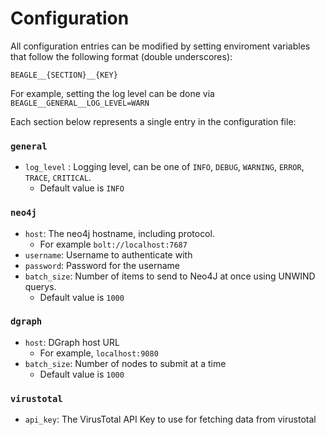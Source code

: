 # Configuration

All configuration entries can be modified by setting enviroment variables that follow the following format (double underscores):

```
BEAGLE__{SECTION}__{KEY}
```

For example, setting the log level can be done via `BEAGLE__GENERAL__LOG_LEVEL=WARN`

Each section below represents a single entry in the configuration file:

### `general`

-   `log_level` : Logging level, can be one of `INFO`, `DEBUG`, `WARNING`, `ERROR`, `TRACE`, `CRITICAL`.
    -   Default value is `INFO`

### `neo4j`

-   `host`: The neo4j hostname, including protocol.
    -   For example `bolt://localhost:7687`
-   `username`: Username to authenticate with
-   `password`: Password for the username
-   `batch_size`: Number of items to send to Neo4J at once using UNWIND querys.
    -   Default value is `1000`

### `dgraph`

-   `host`: DGraph host URL
    -   For example, `localhost:9080`
-   `batch_size`: Number of nodes to submit at a time
    -   Default value is `1000`

### `virustotal`

-   `api_key`: The VirusTotal API Key to use for fetching data from virustotal

